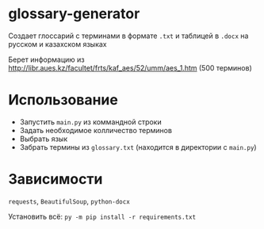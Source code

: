 # glossary-generator
Создает глоссарий с терминами в формате `.txt` и таблицей в `.docx` на русском и казахском языках

Берет информацию из http://libr.aues.kz/facultet/frts/kaf_aes/52/umm/aes_1.htm (500 терминов)

# Использование
- Запустить `main.py` из коммандной строки
- Задать необходимое колличество терминов
- Выбрать язык
- Забрать термины из `glossary.txt` (находится в директории с `main.py`)

# Зависимости
`requests`, `BeautifulSoup`, `python-docx`

Установить всё: `py -m pip install -r requirements.txt`
